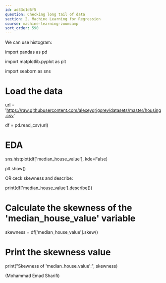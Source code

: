 ```yaml
---
id: ad33c1d6f5
question: Checking long tail of data
section: 2. Machine Learning for Regression
course: machine-learning-zoomcamp
sort_order: 590
---
```


We can use histogram:

import pandas as pd

import matplotlib.pyplot as plt

import seaborn as sns

# Load the data

url = 'https://raw.githubusercontent.com/alexeygrigorev/datasets/master/housing.csv'

df = pd.read_csv(url)

# EDA

sns.histplot(df['median_house_value'], kde=False)

plt.show()

OR ceck skewness and describe:

print(df['median_house_value'].describe())

# Calculate the skewness of the 'median_house_value' variable

skewness = df['median_house_value'].skew()

# Print the skewness value

print("Skewness of 'median_house_value':", skewness)

(Mohammad Emad Sharifi)

